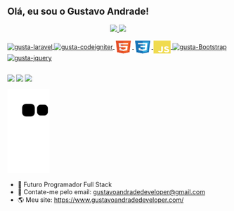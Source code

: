 ## Olá, eu sou o Gustavo Andrade!
<div align="center">
  <a href="https://www.gustavoandradedeveloper.com/">
  <img height="180em" src="https://github-readme-stats.vercel.app/api?username=gustavoandradedeveloper&show_icons=true&theme=dracula&include_all_commits=true&count_private=true"/>
  <img height="180em" src="https://github-readme-stats.vercel.app/api/top-langs/?username=gustavoandradedeveloper&layout=compact&langs_count=7&theme=dracula"/>
</div>

<div style="display: inline_block"><br>        
  <img align="center" alt="gusta-laravel" height="30" width="40" src="https://cdn.jsdelivr.net/gh/devicons/devicon/icons/laravel/laravel-plain-wordmark.svg" /> 
  <img align="center" alt="gusta-codeigniter" height="30" width="40" src="https://cdn.jsdelivr.net/gh/devicons/devicon/icons/codeigniter/codeigniter-plain.svg" /> 
  <img align="center" alt="gusta-HTML" height="30" width="40" src="https://raw.githubusercontent.com/devicons/devicon/master/icons/html5/html5-original.svg">
  <img align="center" alt="gusta-CSS" height="30" width="40" src="https://raw.githubusercontent.com/devicons/devicon/master/icons/css3/css3-original.svg">
  <img align="center" alt="gusta-Js" height="30" width="40" src="https://raw.githubusercontent.com/devicons/devicon/master/icons/javascript/javascript-plain.svg">
  <img align="center" alt="gusta-Bootstrap" height="30" width="40" src="https://cdn.jsdelivr.net/gh/devicons/devicon/icons/bootstrap/bootstrap-original-wordmark.svg" />
  <img align="center" alt="gusta-jquery" height="30" width="40" src="https://cdn.jsdelivr.net/gh/devicons/devicon/icons/jquery/jquery-original.svg" /> 
</div>

##

<div> 
  <a href="https://www.instagram.com/gustavoandradedeveloper/" target="_blank"><img src="https://img.shields.io/badge/-Instagram-%23E4405F?style=for-the-badge&logo=instagram&logoColor=white" target="_blank"></a>
  <a href = "mailto:gustavoandradedeveloper@gmail.com"><img src="https://img.shields.io/badge/-Gmail-%23333?style=for-the-badge&logo=gmail&logoColor=white" target="_blank"></a>
  <a href="https://www.linkedin.com/in/gustavo-andrade-9a3158229/" target="_blank"><img src="https://img.shields.io/badge/-LinkedIn-%230077B5?style=for-the-badge&logo=linkedin&logoColor=white" target="_blank"></a> 
 
![Snake animation](https://github.com/gustavoandradedeveloper/gustavoandradedeveloper/blob/output/github-contribution-grid-snake.svg)
 
</div>


- 🔭 Futuro Programador Full Stack
- 💬 Contate-me pelo email: gustavoandradedeveloper@gmail.com
- 🌎 Meu site: https://www.gustavoandradedeveloper.com/
